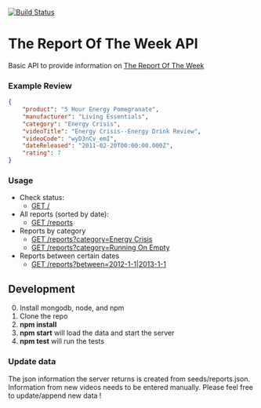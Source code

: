 [![Build Status](https://travis-ci.org/andyklimczak/TheReportOfTheWeek-API.svg?branch=master)](https://travis-ci.org/andyklimczak/TheReportOfTheWeek-API)

# The Report Of The Week API

Basic API to provide information on [The Report Of The Week](https://www.youtube.com/user/TheReportOfTheWeek)

### Example Review
```json
{
    "product": "5 Hour Energy Pomegranate",
    "manufacturer": "Living Essentials",
    "category": "Energy Crisis",
    "videoTitle": "Energy Crisis--Energy Drink Review",
    "videoCode": "wyD3nCv_emI",
    "dateReleased": "2011-02-20T00:00:00.000Z",
    "rating": 7
}
```

### Usage

* Check status:
  * [GET /](https://thereportoftheweek-api.herokuapp.com/)
* All reports (sorted by date):
  * [GET /reports](https://thereportoftheweek-api.herokuapp.com/reports)
* Reports by category
  * [GET /reports?category=Energy Crisis](https://thereportoftheweek-api.herokuapp.com/reports?category=Energy%20Crisis)
  * [GET /reports?category=Running On Empty](https://thereportoftheweek-api.herokuapp.com/reports?category=Running%20On%20Empty)
* Reports between certain dates
  * [GET /reports?between=2012-1-1|2013-1-1](https://thereportoftheweek-api.herokuapp.com/reports?between=2012-1-1|2013-1-1)

## Development

0. Install mongodb, node, and npm
1. Clone the repo
2. __npm install__
3. __npm start__ will load the data and start the server
4. __npm test__ will run the tests

### Update data

The json information the server returns is created from seeds/reports.json. Information from new videos needs to be entered manually. Please feel free to update/append new data !
